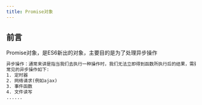 ```yaml
---
title: Promise对象
---
```


## 前言
Promise对象，是ES6新出的对象，主要目的是为了处理异步操作
```txt
异步操作：通常来讲是指当我们去执行一种操作时，我们无法立即得到函数所执行后的结果，需要等待一段时间才能得到函数执行后的结果
常见的异步操作如下:
1. 定时器
2. 网络请求(例如ajax)
3. 事件函数
4. 文件读写
......
```
